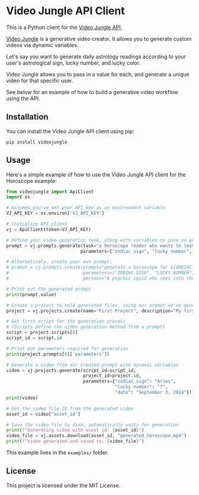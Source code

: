 # Video Jungle API Client

This is a Python client for the [Video Jungle API](https://docs.video-jungle.com/). 

[Video Jungle](https://www.video-jungle.com/) is a generative video creator. It allows you to generate custom videos via dynamic variables.

Let's say you want to generate daily astrology readings according to your user's astrological sign, lucky number, and lucky color.

Video Jungle allows you to pass in a value for each, and generate a unique video for that specific user.

See below for an example of how to build a generative video workflow using the API.

## Installation

You can install the Video Jungle API client using pip:

```
pip install videojungle
```

## Usage

Here's a simple example of how to use the Video Jungle API client for the Horoscope example:

```python
from videojungle import ApiClient
import os

# Assumes you've set your API key as an environment variable
VJ_API_KEY = os.environ['VJ_API_KEY']

# Initialize API client
vj = ApiClient(token=VJ_API_KEY)

# Define your video generation task, along with variables to pass on generation
prompt = vj.prompts.generate(task="a horoscope reader who wants to leave the person excited about their future",
                            parameters=["zodiac sign", "lucky number", "date"])

# Alternatively, create your own prompt:
# prompt = vj.prompts.create(prompt="generate a horoscope for ${ZODIAC SIGN}, with lucky number ${LUCKY NUMBER} on ${DATE}",
#                            parameters=["ZODIAC SIGN", "LUCKY NUMBER", "DATE"], name="Horoscope Reader", task="a horoscope generator",
#                            persona="A psychic squid who sees into the future")

# Print out the generated prompt
print(prompt.value)

# Create a project to hold generated files, using our prompt we've generated
project = vj.projects.create(name="First Project", description="My first project", prompt_id=prompt.id)

# Get first script for the generation process
# (Scripts define the video generation method from a prompt)
script = project.scripts[0]
script_id = script.id

# Print out parameters required for generation
print(project.prompts[0]['parameters'])

# Generate a video from our created prompt with dynamic variables
video = vj.projects.generate(script_id=script_id, 
                             project_id=project.id,
                             parameters={"zodiac sign": "Aries",
                                         "lucky number": "7",
                                         "date": "September 3, 2024"})
print(video)

# Get the video file ID from the generated video
asset_id = video["asset_id"]

# Save the video file to disk, automatically waits for generation
print(f"Generating video with asset id: {asset_id}")
video_file = vj.assets.download(asset_id, "generated_horoscope.mp4")
print(f"Video generated and saved to: {video_file}")
```

This example lives in the `examples/` folder.

## License

This project is licensed under the MIT License.